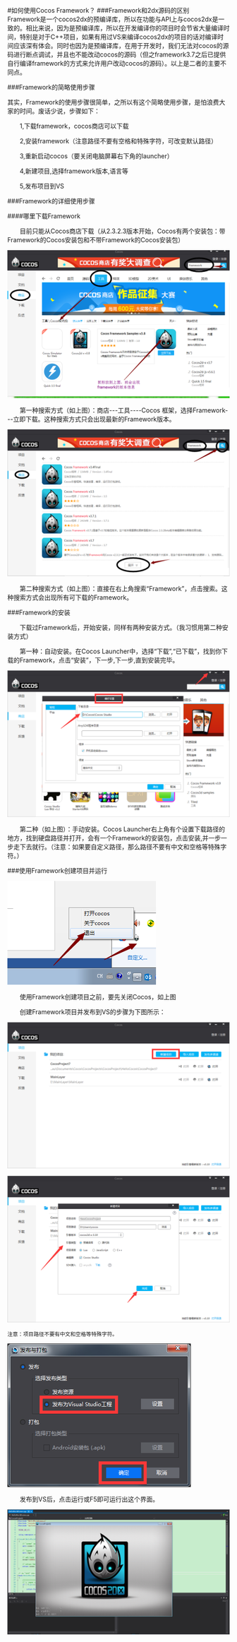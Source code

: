 #如何使用Cocos Framework？
###Framework和2dx源码的区别
&emsp;&emsp;Framework是一个cocos2dx的预编译库，所以在功能与API上与cocos2dx是一致的。相比来说，因为是预编译库，所以在开发编译你的项目时会节省大量编译时间，特别是对于C++项目，如果有用过VS来编译cocos2dx的项目的话对编译时间应该深有体会。同时也因为是预编译库，在用于开发时，我们无法对cocos的源码进行断点调试，并且也不能改动cocos的源码（但之framework3.7之后已提供自行编译framework的方式来允许用户改动cocos的源码）。以上是二者的主要不同点。

###Framework的简略使用步骤

其实，Framework的使用步骤很简单，之所以有这个简略使用步骤，是怕浪费大家的时间。废话少说，步骤如下：

&emsp;&emsp;1,下载framework，cocos商店可以下载

&emsp;&emsp;2,安装framework（注意路径不要有空格和特殊字符，可改变默认路径）

&emsp;&emsp;3,重新启动cocos（要关闭电脑屏幕右下角的launcher）

&emsp;&emsp;4,新建项目,选择framework版本,语言等

&emsp;&emsp;5,发布项目到VS

###Framework的详细使用步骤

####哪里下载Framework

&emsp;&emsp;目前只能从Cocos商店下载（从2.3.2.3版本开始，Cocos有两个安装包：带Framework的Cocos安装包和不带Framework的Cocos安装包）
 
![image](res/image001.png)

&emsp;&emsp;第一种搜索方式（如上图）：商店---工具----Cocos 框架，选择Framework---立即下载。这种搜索方式只会出现最新的Framework版本。

![image](res/image002.png) 

&emsp;&emsp;第二种搜索方式（如上图）：直接在右上角搜索“Framework”，点击搜索。这种搜索方式会出现所有可下载的Framework。

###Framework的安装

&emsp;&emsp;下载过Framework后，开始安装，同样有两种安装方式。（我习惯用第二种安装方式）

&emsp;&emsp;第一种：自动安装。在Cocos Launcher中，选择“下载”,“已下载”，找到你下载的Framework，点击“安装”，下一步,下一步,直到安装完毕。
 
![image](res/image003.png) 

&emsp;&emsp;第二种（如上图）：手动安装。Cocos Launcher右上角有个设置下载路径的地方，找到硬盘路径并打开，会有一个Framework的安装包，点击安装,并一步一步走下去就行。（注意：如果要自定义路径，那么路径不要有中文和空格等特殊字符。）

###使用Framework创建项目并运行
 
![image](res/image004.png) 

&emsp;&emsp;使用Framework创建项目之前，要先关闭Cocos，如上图

&emsp;&emsp;创建Framework项目并发布到VS的步骤为下图所示：

![image](res/image005.png) 

![image](res/image006.png) 


	注意：项目路径不要有中文和空格等特殊字符。

![image](res/image008.png) 

&emsp;&emsp;发布到VS后，点击运行或F5即可运行出这个界面。
 
![image](res/image009.png) 


